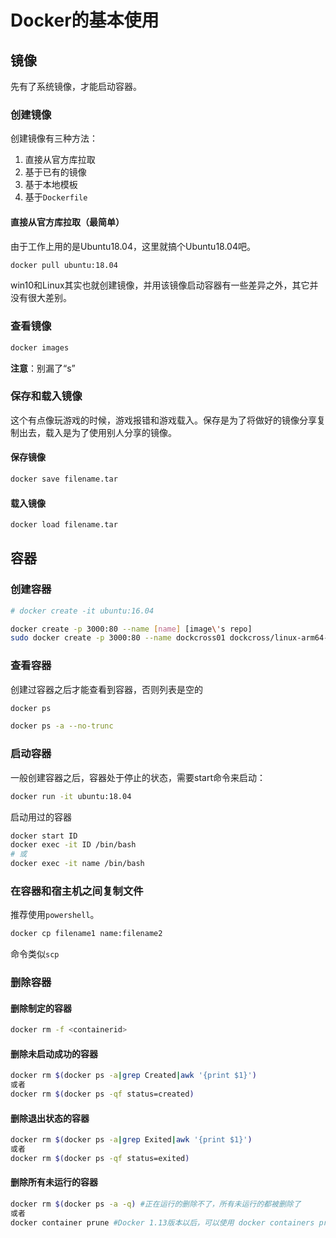 # Docker的基本使用

## 镜像

先有了系统镜像，才能启动容器。

### 创建镜像

创建镜像有三种方法：
1. 直接从官方库拉取
2. 基于已有的镜像
3. 基于本地模板
4. 基于`Dockerfile`

#### 直接从官方库拉取（最简单）

由于工作上用的是Ubuntu18.04，这里就搞个Ubuntu18.04吧。

```bash
docker pull ubuntu:18.04
```

win10和Linux其实也就创建镜像，并用该镜像启动容器有一些差异之外，其它并没有很大差别。

### 查看镜像

```bash
docker images
```

**注意**：别漏了“s”

### 保存和载入镜像

这个有点像玩游戏的时候，游戏报错和游戏载入。保存是为了将做好的镜像分享复制出去，载入是为了使用别人分享的镜像。

#### 保存镜像

```bash
docker save filename.tar
```

#### 载入镜像

```bash
docker load filename.tar
```

## 容器

### 创建容器

```bash
# docker create -it ubuntu:16.04

docker create -p 3000:80 --name [name] [image\'s repo]
sudo docker create -p 3000:80 --name dockcross01 dockcross/linux-arm64-lts
```

### 查看容器

创建过容器之后才能查看到容器，否则列表是空的

```bash
docker ps
```

```bash
docker ps -a --no-trunc
```

### 启动容器

一般创建容器之后，容器处于停止的状态，需要start命令来启动：

```bash
docker run -it ubuntu:18.04
```

启动用过的容器

```bash
docker start ID
docker exec -it ID /bin/bash
# 或
docker exec -it name /bin/bash
```

### 在容器和宿主机之间复制文件

推荐使用`powershell`。

```bash
docker cp filename1 name:filename2
```

命令类似`scp`

### 删除容器

#### 删除制定的容器

```bash
docker rm -f <containerid>
```

#### 删除未启动成功的容器

```bash
docker rm $(docker ps -a|grep Created|awk '{print $1}')
或者
docker rm $(docker ps -qf status=created)
```

#### 删除退出状态的容器

```bash
docker rm $(docker ps -a|grep Exited|awk '{print $1}')
或者
docker rm $(docker ps -qf status=exited)
```

#### 删除所有未运行的容器

```bash
docker rm $(docker ps -a -q) #正在运行的删除不了，所有未运行的都被删除了
或者
docker container prune #Docker 1.13版本以后，可以使用 docker containers prune 命令，删除孤立的容器
```
